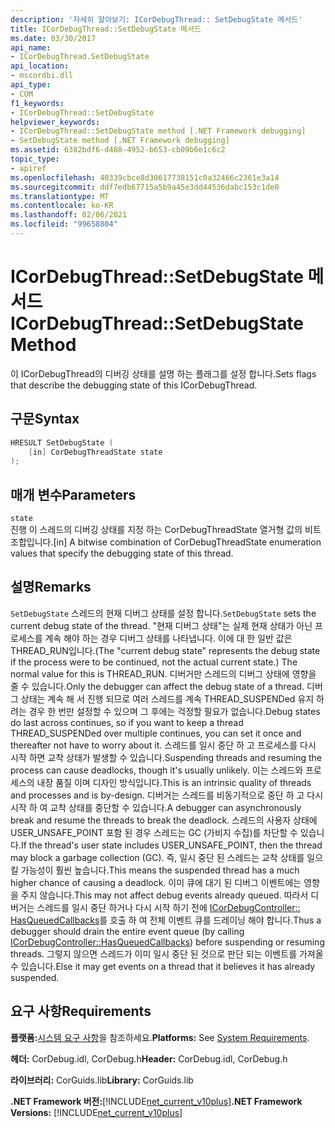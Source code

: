 ```yaml
---
description: '자세히 알아보기: ICorDebugThread:: SetDebugState 메서드'
title: ICorDebugThread::SetDebugState 메서드
ms.date: 03/30/2017
api_name:
- ICorDebugThread.SetDebugState
api_location:
- mscordbi.dll
api_type:
- COM
f1_keywords:
- ICorDebugThread::SetDebugState
helpviewer_keywords:
- ICorDebugThread::SetDebugState method [.NET Framework debugging]
- SetDebugState method [.NET Framework debugging]
ms.assetid: 6382bdf6-d488-4952-b653-cb09b6e1c6c2
topic_type:
- apiref
ms.openlocfilehash: 40339cbce8d30617738151c0a32466c2361e3a14
ms.sourcegitcommit: ddf7edb67715a5b9a45e3dd44536dabc153c1de0
ms.translationtype: MT
ms.contentlocale: ko-KR
ms.lasthandoff: 02/06/2021
ms.locfileid: "99658804"
---
```

# <a name="icordebugthreadsetdebugstate-method"></a><span data-ttu-id="11b76-103">ICorDebugThread::SetDebugState 메서드</span><span class="sxs-lookup"><span data-stu-id="11b76-103">ICorDebugThread::SetDebugState Method</span></span>

<span data-ttu-id="11b76-104">이 ICorDebugThread의 디버깅 상태를 설명 하는 플래그를 설정 합니다.</span><span class="sxs-lookup"><span data-stu-id="11b76-104">Sets flags that describe the debugging state of this ICorDebugThread.</span></span>  
  
## <a name="syntax"></a><span data-ttu-id="11b76-105">구문</span><span class="sxs-lookup"><span data-stu-id="11b76-105">Syntax</span></span>  
  
```cpp  
HRESULT SetDebugState (  
    [in] CorDebugThreadState state  
);  
```  
  
## <a name="parameters"></a><span data-ttu-id="11b76-106">매개 변수</span><span class="sxs-lookup"><span data-stu-id="11b76-106">Parameters</span></span>  

 `state`  
 <span data-ttu-id="11b76-107">진행 이 스레드의 디버깅 상태를 지정 하는 CorDebugThreadState 열거형 값의 비트 조합입니다.</span><span class="sxs-lookup"><span data-stu-id="11b76-107">[in] A bitwise combination of CorDebugThreadState enumeration values that specify the debugging state of this thread.</span></span>  
  
## <a name="remarks"></a><span data-ttu-id="11b76-108">설명</span><span class="sxs-lookup"><span data-stu-id="11b76-108">Remarks</span></span>  

 <span data-ttu-id="11b76-109">`SetDebugState` 스레드의 현재 디버그 상태를 설정 합니다.</span><span class="sxs-lookup"><span data-stu-id="11b76-109">`SetDebugState` sets the current debug state of the thread.</span></span> <span data-ttu-id="11b76-110">"현재 디버그 상태"는 실제 현재 상태가 아닌 프로세스를 계속 해야 하는 경우 디버그 상태를 나타냅니다. 이에 대 한 일반 값은 THREAD_RUN입니다.</span><span class="sxs-lookup"><span data-stu-id="11b76-110">(The "current debug state" represents the debug state if the process were to be continued, not the actual current state.) The normal value for this is THREAD_RUN.</span></span> <span data-ttu-id="11b76-111">디버거만 스레드의 디버그 상태에 영향을 줄 수 있습니다.</span><span class="sxs-lookup"><span data-stu-id="11b76-111">Only the debugger can affect the debug state of a thread.</span></span> <span data-ttu-id="11b76-112">디버그 상태는 계속 해 서 진행 되므로 여러 스레드를 계속 THREAD_SUSPENDed 유지 하려는 경우 한 번만 설정할 수 있으며 그 후에는 걱정할 필요가 없습니다.</span><span class="sxs-lookup"><span data-stu-id="11b76-112">Debug states do last across continues, so if you want to keep a thread THREAD_SUSPENDed over multiple continues, you can set it once and thereafter not have to worry about it.</span></span> <span data-ttu-id="11b76-113">스레드를 일시 중단 하 고 프로세스를 다시 시작 하면 교착 상태가 발생할 수 있습니다.</span><span class="sxs-lookup"><span data-stu-id="11b76-113">Suspending threads and resuming the process can cause deadlocks, though it's usually unlikely.</span></span> <span data-ttu-id="11b76-114">이는 스레드와 프로세스의 내장 품질 이며 디자인 방식입니다.</span><span class="sxs-lookup"><span data-stu-id="11b76-114">This is an intrinsic quality of threads and processes and is by-design.</span></span> <span data-ttu-id="11b76-115">디버거는 스레드를 비동기적으로 중단 하 고 다시 시작 하 여 교착 상태를 중단할 수 있습니다.</span><span class="sxs-lookup"><span data-stu-id="11b76-115">A debugger can asynchronously break and resume the threads to break the deadlock.</span></span> <span data-ttu-id="11b76-116">스레드의 사용자 상태에 USER_UNSAFE_POINT 포함 된 경우 스레드는 GC (가비지 수집)를 차단할 수 있습니다.</span><span class="sxs-lookup"><span data-stu-id="11b76-116">If the thread's user state includes USER_UNSAFE_POINT, then the thread may block a garbage collection (GC).</span></span> <span data-ttu-id="11b76-117">즉, 일시 중단 된 스레드는 교착 상태를 일으킬 가능성이 훨씬 높습니다.</span><span class="sxs-lookup"><span data-stu-id="11b76-117">This means the suspended thread has a much higher chance of causing a deadlock.</span></span> <span data-ttu-id="11b76-118">이미 큐에 대기 된 디버그 이벤트에는 영향을 주지 않습니다.</span><span class="sxs-lookup"><span data-stu-id="11b76-118">This may not affect debug events already queued.</span></span> <span data-ttu-id="11b76-119">따라서 디버거는 스레드를 일시 중단 하거나 다시 시작 하기 전에 [ICorDebugController:: HasQueuedCallbacks](icordebugcontroller-hasqueuedcallbacks-method.md)를 호출 하 여 전체 이벤트 큐를 드레이닝 해야 합니다.</span><span class="sxs-lookup"><span data-stu-id="11b76-119">Thus a debugger should drain the entire event queue (by calling [ICorDebugController::HasQueuedCallbacks](icordebugcontroller-hasqueuedcallbacks-method.md)) before suspending or resuming threads.</span></span> <span data-ttu-id="11b76-120">그렇지 않으면 스레드가 이미 일시 중단 된 것으로 판단 되는 이벤트를 가져올 수 있습니다.</span><span class="sxs-lookup"><span data-stu-id="11b76-120">Else it may get events on a thread that it believes it has already suspended.</span></span>  
  
## <a name="requirements"></a><span data-ttu-id="11b76-121">요구 사항</span><span class="sxs-lookup"><span data-stu-id="11b76-121">Requirements</span></span>  

 <span data-ttu-id="11b76-122">**플랫폼:**[시스템 요구 사항](../../get-started/system-requirements.md)을 참조하세요.</span><span class="sxs-lookup"><span data-stu-id="11b76-122">**Platforms:** See [System Requirements](../../get-started/system-requirements.md).</span></span>  
  
 <span data-ttu-id="11b76-123">**헤더:** CorDebug.idl, CorDebug.h</span><span class="sxs-lookup"><span data-stu-id="11b76-123">**Header:** CorDebug.idl, CorDebug.h</span></span>  
  
 <span data-ttu-id="11b76-124">**라이브러리:** CorGuids.lib</span><span class="sxs-lookup"><span data-stu-id="11b76-124">**Library:** CorGuids.lib</span></span>  
  
 <span data-ttu-id="11b76-125">**.NET Framework 버전:**[!INCLUDE[net_current_v10plus](../../../../includes/net-current-v10plus-md.md)]</span><span class="sxs-lookup"><span data-stu-id="11b76-125">**.NET Framework Versions:** [!INCLUDE[net_current_v10plus](../../../../includes/net-current-v10plus-md.md)]</span></span>
